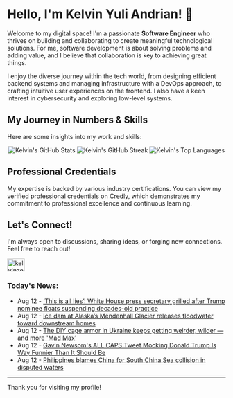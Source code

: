 # Hello, I'm Kelvin Yuli Andrian! 👋

Welcome to my digital space! I'm a passionate **Software Engineer** who thrives on building and collaborating to create meaningful technological solutions. For me, software development is about solving problems and adding value, and I believe that collaboration is key to achieving great things.

I enjoy the diverse journey within the tech world, from designing efficient backend systems and managing infrastructure with a DevOps approach, to crafting intuitive user experiences on the frontend. I also have a keen interest in cybersecurity and exploring low-level systems.

## My Journey in Numbers & Skills

Here are some insights into my work and skills:

<p align="center">
  <img src="https://github-readme-stats.vercel.app/api?username=kelvinzer0&show_icons=true&theme=radical" alt="Kelvin's GitHub Stats" />
  <img src="https://github-readme-streak-stats.herokuapp.com/?user=kelvinzer0&theme=radical" alt="Kelvin's GitHub Streak" />
  <img src="https://github-readme-stats.vercel.app/api/top-langs/?username=kelvinzer0&layout=compact&theme=radical" alt="Kelvin's Top Languages" />
</p>

## Professional Credentials

My expertise is backed by various industry certifications. You can view my verified professional credentials on [Credly](https://www.credly.com/users/kelvin-yuli-andrian/badges), which demonstrates my commitment to professional excellence and continuous learning.

## Let's Connect!

I'm always open to discussions, sharing ideas, or forging new connections. Feel free to reach out!

<p align="left">
    <a href="https://linkedin.com/in/kelvinzero" target="blank"><img align="center" src="https://cdn.jsdelivr.net/npm/simple-icons@3.0.1/icons/linkedin.svg" alt="kelvinzero" height="30" width="40" /></a>
</p>

### Today's News:

<!-- feed start -->
- Aug 12 - [‘This is all lies’: White House press secretary grilled after Trump nominee floats suspending decades-old practice](https://www.yahoo.com/news/articles/lies-white-house-press-secretary-192718221.html)
- Aug 12 - [Ice dam at Alaska’s Mendenhall Glacier releases floodwater toward downstream homes](https://www.yahoo.com/news/articles/ice-dam-alaska-mendenhall-glacier-183712755.html)
- Aug 12 - [The DIY cage armor in Ukraine keeps getting weirder, wilder — and more 'Mad Max'](https://www.yahoo.com/news/articles/diy-cage-armor-ukraine-keeps-180528693.html)
- Aug 12 - [Gavin Newsom's ALL CAPS Tweet Mocking Donald Trump Is Way Funnier Than It Should Be](https://www.yahoo.com/news/articles/gavin-newsoms-caps-tweet-mocking-180001281.html)
- Aug 12 - [Philippines blames China for South China Sea collision in disputed waters](https://www.yahoo.com/news/articles/philippines-blames-china-south-china-150643709.html)
<!-- feed end -->

---

Thank you for visiting my profile!